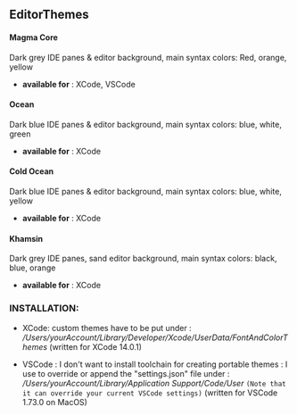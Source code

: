 ## EditorThemes

#### Magma Core
Dark grey IDE panes & editor background, main syntax colors: Red, orange, yellow
- **available for** : XCode, VSCode

#### Ocean
Dark blue IDE panes & editor background, main syntax colors: blue, white, green
- **available for** : XCode

#### Cold Ocean
Dark blue IDE panes & editor background, main syntax colors: blue, white, yellow
- **available for** : XCode

#### Khamsin
Dark grey IDE panes, sand editor background, main syntax colors: black, blue, orange
- **available for** : XCode

### INSTALLATION: 

- XCode: custom themes have to be put under :
*/Users/yourAccount/Library/Developer/Xcode/UserData/FontAndColorThemes*
(written for XCode 14.0.1)

- VSCode : I don't want to install toolchain for creating portable themes :
I use to override or append the "settings.json" file under : 
*/Users/yourAccount/Library/Application Support/Code/User*
`(Note that it can override your current VSCode settings)`
(written for VSCode 1.73.0 on MacOS)
